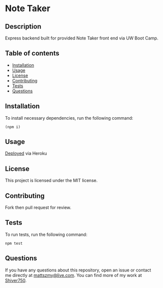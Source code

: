 # Note Taker

## Description
Express backend built for provided Note Taker front end via UW Boot Camp.
## Table of contents
* [Installation](#installation)
* [Usage](#usage)
* [License](#license)
* [Contributing](#contributing)
* [Tests](#tests)
* [Questions](#questions)
        
## Installation
To install necessary dependencies, run the following command:
```
(npm i)
```
## Usage
[Deployed](https://note-taker-express-uw.herokuapp.com/) via Heroku
## License 
This project is licensed under the MIT license.
## Contributing
Fork then pull request for review. 
## Tests
To run tests, run the following command:
```
npm test
```
## Questions
If you have any questions about this repository, open an issue or contact me directly at mattszmy@live.com. You can find more of my work at [Shiver750](https://github.com/Shiver750).